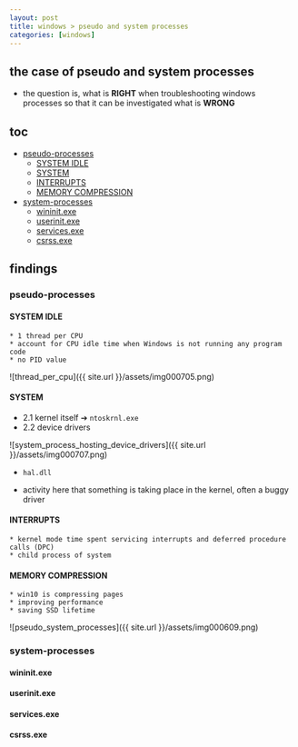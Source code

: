 ```yaml
---
layout: post
title: windows > pseudo and system processes
categories: [windows]
---
```

## the case	of pseudo and system processes
* the question is, what is **RIGHT** when troubleshooting windows processes so that it can be investigated what is **WRONG**

## toc
<!-- TOC -->

- [pseudo-processes](#pseudo-processes)
    - [SYSTEM IDLE](#system-idle)
    - [SYSTEM](#system)
    - [INTERRUPTS](#interrupts)
    - [MEMORY COMPRESSION](#memory-compression)
- [system-processes](#system-processes)
    - [wininit.exe](#wininitexe)
    - [userinit.exe](#userinitexe)
    - [services.exe](#servicesexe)
    - [csrss.exe](#csrssexe)

<!-- /TOC -->

## findings
### pseudo-processes
####  SYSTEM IDLE
    * 1 thread per CPU
    * account for CPU idle time when Windows is not running any program code
    * no PID value

![thread_per_cpu]({{ site.url }}/assets/img000705.png)

#### SYSTEM
* 2.1 kernel itself ➔ `ntoskrnl.exe` 
* 2.2 device drivers

![system_process_hosting_device_drivers]({{ site.url }}/assets/img000707.png)

* `hal.dll`



* activity here that something is taking place in the kernel, often a buggy driver


#### INTERRUPTS
    * kernel mode time spent servicing interrupts and deferred procedure calls (DPC)
    * child process of system

#### MEMORY COMPRESSION
    * win10 is compressing pages
    * improving performance
    * saving SSD lifetime

![pseudo_system_processes]({{ site.url }}/assets/img000609.png)

### system-processes
#### wininit.exe
#### userinit.exe
#### services.exe
#### csrss.exe